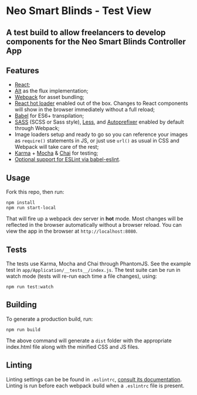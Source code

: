# Neo Smart Blinds - Test View

## A test build to allow freelancers to develop components for the Neo Smart Blinds Controller App

## Features

* [React](http://facebook.github.io/react/);
* [Alt](http://alt.js.org/) as the flux implementation;
* [Webpack](http://webpack.github.io/) for asset bundling;
* [React hot loader](https://github.com/gaearon/react-hot-loader) enabled out of the box. Changes to React components will show in the browser immediately without a full reload;
* [Babel](https://babeljs.io/) for ES6+ transpilation;
* [SASS](http://sass-lang.com/) (SCSS or Sass style), [Less](http://lesscss.org/), and [Autoprefixer](https://github.com/postcss/autoprefixer) enabled by default through Webpack;
* Image loaders setup and ready to go so you can reference your images as `require()` statements in JS, or just use `url()` as usual in CSS and Webpack will take care of the rest;
* [Karma](http://karma-runner.github.io/0.12/index.html) + [Mocha](http://mochajs.org/) & [Chai](http://chaijs.com/) for testing; 
* [Optional support for ESLint via babel-eslint](https://github.com/bradleyboy/yarsk#linting).

## Usage

Fork this repo, then run:

```
npm install
npm run start-local
```

That will fire up a webpack dev server in **hot** mode. Most changes will be reflected in the browser automatically without a browser reload. You can view the app in the browser at `http://localhost:8080`.

## Tests

The tests use Karma, Mocha and Chai through PhantomJS. See the example test in `app/Application/__tests__/index.js`. The test suite can be run in watch mode (tests will re-run each time a file changes), using:

```
npm run test:watch
```

## Building

To generate a production build, run:

```
npm run build
```

The above command will generate a `dist` folder with the appropriate index.html file along with the minified CSS and JS files.


## Linting

Linting settings can be be found in `.eslintrc`, [consult its documentation](http://eslint.org/docs/rules/). Linting is run before each webpack build when a `.eslintrc` file is present.
